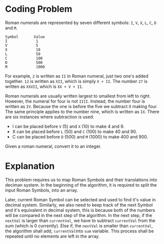 # Coding Problem 

Roman numerals are represented by seven different symbols: `I`, `V`, `X`, `L`, `C`, `D` and `M`.

    Symbol       Value
    I             1
    V             5
    X             10
    L             50
    C             100
    D             500
    M             1000

For example, `2` is written as `II` in Roman numeral, just two one's added together. `12` is written as `XII`, which is simply `X + II`. The number `27` is written as `XXVII`, which is `XX + V + II`.

Roman numerals are usually written largest to smallest from left to right. However, the numeral for four is not `IIII`. Instead, the number four is written as `IV`. Because the one is before the five we subtract it making four. The same principle applies to the number nine, which is written as `IX`. There are six instances where subtraction is used:

- I can be placed before `V` (5) and `X` (10) to make 4 and 9. 
- X can be placed before `L` (50) and `C` (100) to make 40 and 90. 
- C can be placed before `D` (500) and `M` (1000) to make 400 and 900.

Given a roman numeral, convert it to an integer.

# Explanation

This problem requires us to map Roman Symbols and their translations into deciman system. In the beginning of the algorithm, it is required to split the input Roman Symbols, into an array. 

Later, current Roman Symbol can be selected and used to find it's value in decimal system. Similarly, we also need to keep track of the next Symbol and it's equivalent in decimal system, this is because both of the numbers will be compared in the next step of the algorithm. In the next step, if the `nextVal` is larger than `currentVal`, we have to subtract `currentVal` from the sum (which is 0 currently). Else if, the `nextVal` is smaller than `currentVal`, the algorithm shall add, `currentVal`into `sum` variable. This process shall be repeated until no elements are left in the array.
